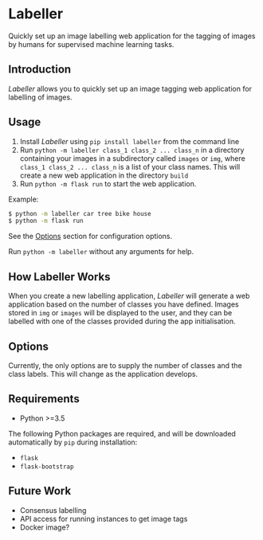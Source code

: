 # Labeller
Quickly set up an image labelling web application for the tagging of images by humans for supervised machine learning tasks.

## Introduction

*Labeller* allows you to quickly set up an image tagging web application for labelling of images. 

## Usage

1. Install _Labeller_ using `pip install labeller` from the command line
2. Run `python -m labeller class_1 class_2 ... class_n` in a directory containing your images in a subdirectory called `images` or `img`, where `class_1 class_2 ... class_n` is a list of your class names. This will create a new web application in the directory `build` 
3. Run `python -m flask run` to start the web application.

Example: 

```bash
$ python -m labeller car tree bike house
$ python -m flask run
```
See the [Options](#options) section for configuration options. 

Run `python -m labeller` without any arguments for help.

## How Labeller Works
When you create a new labelling application, _Labeller_ will generate a web application based on the number of classes you have defined. Images stored in `img` or `images` will be displayed to the user, and they can be labelled with one of the classes provided during the app initialisation.

## Options

Currently, the only options are to supply the number of classes and the class labels. This will change as the application develops.

## Requirements

- Python >=3.5 

The following Python packages are required, and will be downloaded automatically by `pip` during installation:

- `flask`
- `flask-bootstrap`

## Future Work

- Consensus labelling
- API access for running instances to get image tags
- Docker image?
